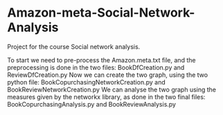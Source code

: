 # Amazon-meta-Social-Network-Analysis
Project for the course Social network analysis.

To start we need to pre-process the Amazon.meta.txt file, and the preprocessing is done in the two files: BookDfCreation.py and ReviewDfCreation.py
Now we can create the two graph, using the two python file: BookCopurchasingNetworkCreation.py and BookReviewNetworkCreation.py
We can analyse the two graph using the measures given by the networkx library, as done in the two final files: BookCopurchasingAnalysis.py and BookReviewAnalysis.py

